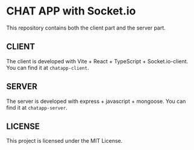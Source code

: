 # CHAT APP with Socket.io

This repository contains both the client part and the server part.

## CLIENT

The client is developed with Vite + React + TypeScript + Socket.io-client.
You can find it at `chatapp-client`.

## SERVER

The server is developed with express + javascript + mongoose.
You can find it at `chatapp-server`.

## LICENSE

This project is licensed under the MIT License.